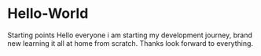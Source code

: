 # Hello-World
Starting points
Hello everyone i am starting my development journey, brand new learning it all at home from scratch. Thanks look forward to everything.
